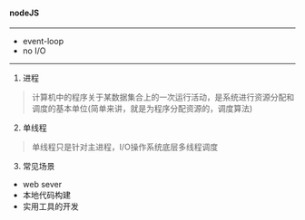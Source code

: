 #### nodeJS
---

* event-loop
* no I/O

---
1. 进程
> 计算机中的程序关于某数据集合上的一次运行活动，是系统进行资源分配和调度的基本单位(简单来讲，就是为程序分配资源的，调度算法)

2. 单线程
> 单线程只是针对主进程，I/O操作系统底层多线程调度

3. 常见场景
* web sever
* 本地代码构建
* 实用工具的开发